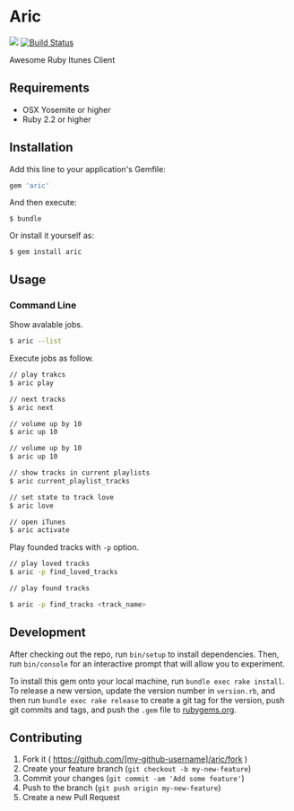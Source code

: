# Aric

<a href="https://codeclimate.com/github/ganmacs/aric"><img src="https://codeclimate.com/github/ganmacs/aric/badges/gpa.svg" /></a>
[![Build Status](https://travis-ci.org/ganmacs/aric.svg)](https://travis-ci.org/ganmacs/aric)

Awesome Ruby Itunes Client

## Requirements

* OSX Yosemite or higher
* Ruby 2.2 or higher

## Installation

Add this line to your application's Gemfile:

```ruby
gem 'aric'
```

And then execute:

    $ bundle

Or install it yourself as:

    $ gem install aric

## Usage

### Command Line

Show avalable jobs.

```sh
$ aric --list
```

Execute jobs as follow.

```sh
// play trakcs
$ aric play

// next tracks
$ aric next

// volume up by 10
$ aric up 10

// volume up by 10
$ aric up 10

// show tracks in current playlists
$ aric current_playlist_tracks

// set state to track love
$ aric love

// open iTunes
$ aric activate
```

Play founded tracks with `-p` option.

```sh
// play loved tracks
$ aric -p find_loved_tracks

// play found tracks

$ aric -p find_tracks <track_name>
```

## Development

After checking out the repo, run `bin/setup` to install dependencies. Then, run `bin/console` for an interactive prompt that will allow you to experiment.

To install this gem onto your local machine, run `bundle exec rake install`. To release a new version, update the version number in `version.rb`, and then run `bundle exec rake release` to create a git tag for the version, push git commits and tags, and push the `.gem` file to [rubygems.org](https://rubygems.org).

## Contributing

1. Fork it ( https://github.com/[my-github-username]/aric/fork )
2. Create your feature branch (`git checkout -b my-new-feature`)
3. Commit your changes (`git commit -am 'Add some feature'`)
4. Push to the branch (`git push origin my-new-feature`)
5. Create a new Pull Request
